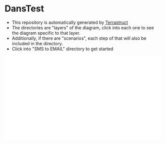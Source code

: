 DansTest
==============
- This repository is automatically generated by <a href="https://terrastruct.com">Terrastruct</a>
- The directories are "layers" of the diagram, click into each one to see the diagram specific to that layer.
- Additionally, if there are "scenarios", each step of that will also be included in the directory.
- Click into "SMS to EMAIL" directory to get started
<img src="./SMS to EMAIL/SMS to EMAIL.png" />